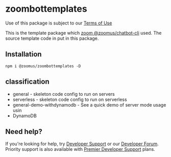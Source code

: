 # zoombottemplates

Use of this package is subject to our [Terms of Use](https://zoom.us/docs/en-us/zoom_api_license_and_tou.html)

This is the template package which [zoom @zoomus/chatbot-cli](https://www.npmjs.com/package/@zoomus/chatbot-cli) used. The source template code in put in this package.

## Installation
`npm i @zoomus/zoombottemplates -D`

## classification

* general - skeleton code config to run on servers
* serverless - skeleton code config to run on serverless
*  general-demo-withdynamodb - See a quick demo of server mode usage usin
* DynamoDB 

## Need help?

If you're looking for help, try [Developer Support](https://devsupport.zoom.us) or our [Developer Forum](https://devforum.zoom.us). Priority support is also available with [Premier Developer Support](https://zoom.us/docs/en-us/developer-support-plans.html) plans.
